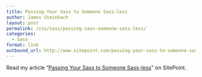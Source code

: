 ```yaml
---
title: Passing Your Sass to Someone Sass-less
author: James Steinbach
layout: post
permalink: /css/sass/passing-sass-someone-sass-less/
categories:
  - Sass
format: link
outbound_url: http://www.sitepoint.com/passing-your-sass-to-someone-sass-less/
---
```

Read my article &#8220;<a title="Passing Your Sass to Someone Sass-less" href="http://www.sitepoint.com/passing-your-sass-to-someone-sass-less/" target="_blank">Passing Your Sass to Someone Sass-less</a>&#8221; on SitePoint.